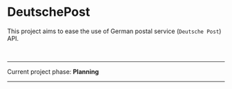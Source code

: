 # DeutschePost

This project aims to ease the use of German postal service (`Deutsche Post`) API.

<br>

----

Current project phase:  **Planning**

----
